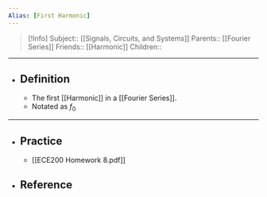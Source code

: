 ```yaml
---
Alias: [First Harmonic]
---
```

> [!Info]
> Subject:: [[Signals, Circuits, and Systems]]
> Parents:: [[Fourier Series]]
> Friends:: [[Harmonic]]
> Children:: 
---
- ## Definition
	- The first [[Harmonic]] in a [[Fourier Series]].
	- Notated as $f_{0}$
---
- ## Practice
	- [[ECE200 Homework 8.pdf]]
- ## Reference